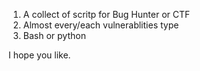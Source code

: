 1. A collect of scritp for Bug Hunter or CTF
2. Almost every/each vulnerablities type
3. Bash or python

I hope you like.